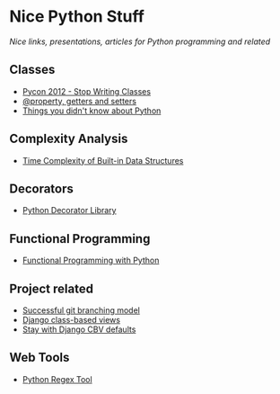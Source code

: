 Nice Python Stuff
=================

*Nice links, presentations, articles for Python programming and related*

Classes
--------------
* [Pycon 2012 - Stop Writing Classes](https://www.youtube.com/watch?v=o9pEzgHorH0)
* [@property, getters and setters](http://stackoverflow.com/questions/6304040/real-world-example-about-how-to-use-property-feature-in-python)
* [Things you didn't know about Python](https://speakerdeck.com/mitsuhiko/didntknow)

Complexity Analysis
-------------
* [Time Complexity of Built-in Data Structures](http://wiki.python.org/moin/TimeComplexity)

Decorators
--------------
* [Python Decorator Library](http://wiki.python.org/moin/PythonDecoratorLibrary)

Functional Programming
-----------------
* [Functional Programming with Python](http://ua.pycon.org/static/talks/kachayev/)

Project related
---------------
* [Successful git branching model](http://nvie.com/posts/a-successful-git-branching-model/)
* [Django class-based views](http://ccbv.co.uk/)
* [Stay with Django CBV defaults](http://pydanny.com/stay-with-the-django-cbv-defaults.html?utm_source=Python+Weekly+Newsletter&utm_campaign=d20c07ea9f-Python_Weekly_Issue_63_November_29_2012&utm_medium=email)

Web Tools
----------------
* [Python Regex Tool](http://www.pythonregex.com/)